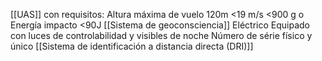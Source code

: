 [[UAS]] con requisitos:
Altura máxima de vuelo 120m
<19 m/s
<900 g o Energía impacto <90J
[[Sistema de geoconsciencia]]
Eléctrico
Equipado con luces de controlabilidad y visibles de noche
Número de série físico y único
[[Sistema de identificación a distancia directa (DRI)]]


